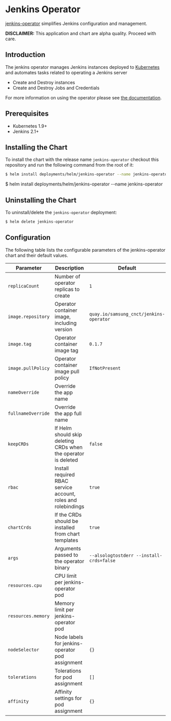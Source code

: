 # Jenkins Operator

[jenkins-operator](https://github.com/samsung-cnct/jenkins-operator) simplifies
Jenkins configuration and management.

**DISCLAIMER:** This application and chart are alpha quality. Proceed with care.

## Introduction

The jenkins operator manages Jenkins instances deployed to [Kubernetes](https://k8s.io) and automates tasks related to operating a Jenkins server

- Create and Destroy instances
- Create and Destroy Jobs and Credentials

For more information on using the operator please see [the documentation](https://github.com/samsung-cnct/jenkins-operator).

## Prerequisites

- Kubernetes 1.9+
- Jenkins 2.1+

## Installing the Chart

To install the chart with the release name `jenkins-operator` checkout this repository and run the following command from the root of it:

```bash
$ helm install deployments/helm/jenkins-operator --name jenkins-operator
```

$ helm install deployments/helm/jenkins-operator --name jenkins-operator
## Uninstalling the Chart

To uninstall/delete the `jenkins-operator` deployment:

```bash
$ helm delete jenkins-operator
```

## Configuration

The following table lists the configurable parameters of the jenkins-operator chart and their default values.

| Parameter            | Description                                                      | Default                                      |
| -------------------- | ---------------------------------------------------------------- | -------------------------------------------- |
| `replicaCount`       | Number of operator replicas to create                            | `1`                                          |
| `image.repository`   | Operator container image, including version                      | `quay.io/samsung_cnct/jenkins-operator`      |
| `image.tag`          | Operator container image tag                                     | `0.1.7`                                      |
| `image.pullPolicy`   | Operator container image pull policy                             | `IfNotPresent`                               |
| `nameOverride`       | Override the app name                                            |                                              |
| `fullnameOverride`   | Override the app full name                                       |                                              |
| `keepCRDs`           | If Helm should skip deleting CRDs when the operator is deleted   | `false`                                      |
| `rbac`               | Install required RBAC service account, roles and rolebindings    | `true`                                       |
| `chartCrds`          | If the CRDs should be installed from chart templates             | `true`                                       |
| `args`               | Arguments passed to the operator binary                          | `--alsologtostderr --install-crds=false`     |
| `resources.cpu`      | CPU limit per jenkins-operator pod                               |                                              |
| `resources.memory`   | Memory limit per jenkins-operator pod                            |                                              |
| `nodeSelector`       | Node labels for jenkins-operator pod assignment                  | `{}`                                         |
| `tolerations`        | Tolerations for pod assignment                                   | `[]`                                         |
| `affinity`           | Affinity settings for pod assignment                             | `{}`                                         |
